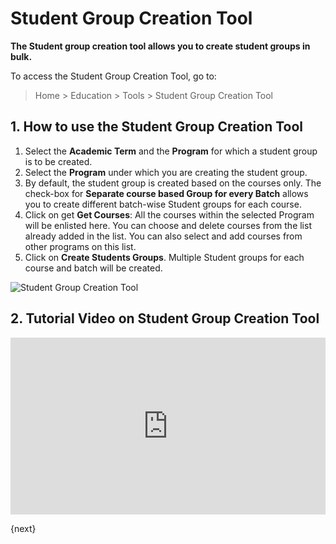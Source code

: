 <!-- add-breadcrumbs -->
# Student Group Creation Tool

**The Student group creation tool allows you to create student groups in bulk.**

To access the Student Group Creation Tool, go to:

> Home > Education > Tools > Student Group Creation Tool

## 1. How to use the Student Group Creation Tool

1. Select the **Academic Term** and the **Program** for which a student group is to be created. 
1. Select the **Program** under which you are creating the student group. 
1. By default, the student group is created based on the courses only. The check-box for **Separate course based Group for every Batch** allows you to create different batch-wise Student groups for each course.
1. Click on get **Get Courses**: All the courses within the selected Program will be enlisted here. You can choose and delete courses from the list already added in the list. You can also select and add courses from other programs on this list.
1. Click on **Create Students Groups**. Multiple Student groups for each course and batch will be created.

![Student Group Creation Tool](/docs/v12/assets/img/education/education-student-group-creation-tool.gif)

## 2. Tutorial Video on Student Group Creation Tool

<div>
    <style>.embed-container { position: relative; padding-bottom: 56.25%; height: 0; overflow: hidden; max-width: 100%; } .embed-container iframe, .embed-container object, .embed-container embed { position: absolute; top: 0; left: 0; width: 100%; height: 100%; }
    </style> 
    <div class='embed-container'>
        <iframe src='https://www.youtube.com/embed/5K_smeeE1Q4?start=108' frameborder='0' allowfullscreen>
        </iframe>
    </div>
</div>

{next}